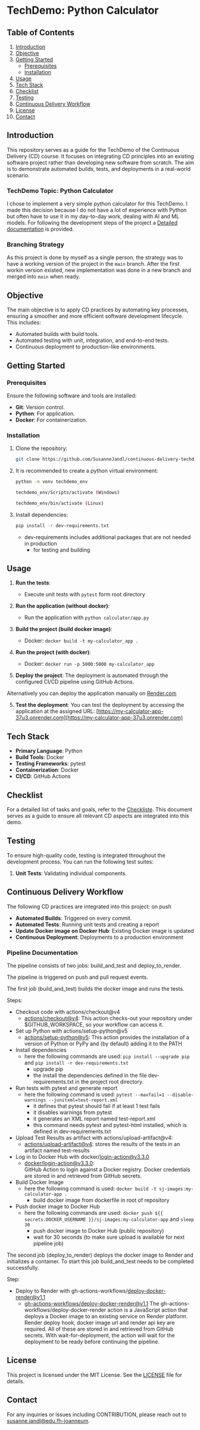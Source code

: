 # TechDemo: Python Calculator

## Table of Contents
1. [Introduction](#introduction)
2. [Objective](#objective)
3. [Getting Started](#getting-started)
   - [Prerequisites](#prerequisites)
   - [Installation](#installation)
4. [Usage](#usage)
5. [Tech Stack](#tech-stack)
6. [Checklist](#checklist)
7. [Testing](#testing)
8. [Continuous Delivery Workflow](#continuous-delivery-workflow)
9. [License](#license)
10. [Contact](#contact)

## Introduction
This repository serves as a guide for the TechDemo of the Continuous Delivery (CD) course.
It focuses on integrating CD principles into an existing software project rather than developing new software from scratch.
The aim is to demonstrate automated builds, tests, and deployments in a real-world scenario.

### TechDemo Topic: Python Calculator
I chose to implement a very simple python calculator for this TechDemo.
I made this decision because I do not have a lot of experience with Python but often have to use it in my day-to-day work, dealing with AI and ML models.
For following the development steps of the project a [Detailed documentation](https://github.com/SusanneJandl/continuous-delivery-techdemo/blob/main/docs/detailed_steps.md) is provided.

### Branching Strategy
As this project is done by myself as a single person, the strategy was to have a working version of the project in the `main` branch.
After the first workin version existed, new implementation was done in a new branch and merged into `main` when ready.

## Objective
The main objective is to apply CD practices by automating key processes, ensuring a smoother and more efficient software development lifecycle. This includes:
- Automated builds with build tools.
- Automated testing with unit, integration, and end-to-end tests.
- Continuous deployment to production-like environments.

## Getting Started

### Prerequisites
Ensure the following software and tools are installed:
- **Git**: Version control.
- **Python**: For application.
- **Docker**: For containerization.

### Installation
1. Clone the repository:
   ```bash
   git clone https://github.com/SusanneJandl/continuous-delivery-techdemo.git
   ```
2. It is recommended to create a python virtual environment:
   ```bash
   python -m venv techdemo_env

   techdemo_env/Scripts/activate (Windows)

   techdemo_env/bin/activate (Linux)
   ```
3. Install dependencies:
     ```bash
     pip install -r dev-requirements.txt
     ```
   - dev-requirements includes additional packages that are not needed in production
     - for testing and building

## Usage
1. **Run the tests**:
   - Execute unit tests with `pytest` form root directory

2. **Run the application (without docker)**:
   - Run the application with `python calculator/app.py`

3. **Build the project (build docker image)**: 
   - Docker: `docker build -t my-calculator_app .`

3. **Run the project (with docker)**: 
   - Docker: `docker run -p 5000:5000 my-calculator_app`

4. **Deploy the project**: The deployment is automated through the configured CI/CD pipeline using GitHub Actions.

Alternatively you can deploy the application manually on [Render.com](https://render.com)

5. **Test the deployment**: You can test the deployment by accessing the application at the assigned URL: [https://my-calculator-app-37u3.onrender.com](https://my-calculator-app-37u3.onrender.com)

## Tech Stack
- **Primary Language**: Python
- **Build Tools**: Docker
- **Testing Frameworks**: pytest
- **Containerization**: Docker
- **CI/CD**: GitHub Actions

## Checklist
For a detailed list of tasks and goals, refer to the [Checkliste](https://git-iit.fh-joanneum.at/msd-contdel/techdemo-ws24/jandl/-/blob/main/CHECKLIST.md).
This document serves as a guide to ensure all relevant CD aspects are integrated into this demo.

## Testing
To ensure high-quality code, testing is integrated throughout the development process. You can run the following test suites:
1. **Unit Tests**: Validating individual components.

## Continuous Delivery Workflow
The following CD practices are integrated into this project: on push
- **Automated Builds**: Triggered on every commit.
- **Automated Tests**: Running unit tests and creating a report
- **Update Docker image on Docker Hub**: Existing Docker image is updated
- **Continuous Deployment**: Deployments to a production environment

### Pipeline Documentation

The pipeline consists of two jobs: build_and_test and deploy_to_render.

The pipeline is triggered on push and pull request events.

The first job (build_and_test) builds the docker image and runs the tests.

Steps:
- Checkout code with actions/checkout@v4
  - [actions/checkout@v4](https://github.com/marketplace/actions/checkout):
    This action checks-out your repository under $GITHUB_WORKSPACE, so your workflow can access it.
- Set up Python with actions/setup-python@v5
  - [actions/setup-python@v5](https://github.com/marketplace/actions/setup-python):
    This action provides the installation of a version of Python or PyPy and (by default) adding it to the PATH
- Install dependencies
  - here the following commands are used: `pip install --upgrade pip` and `pip install -r dev-requirements.txt`
    - upgrade pip
    - the install the dependencies defined in the file dev-requirements.txt in the project root directory.
- Run tests with pytest and generate report
  - here the following command is used: `pytest --maxfail=1 --disable-warnings --junitxml=test-report.xml`
    - it defines that pytest should fail if at least 1 test fails
    - it disables warnings from pytest
    - it generates an XML report named test-report.xml
    - this command needs pytest and pytest-html installed, which is defined in dev-requirements.txt
- Upload Test Results as artifact with actions/upload-artifact@v4:
  - [actions/upload-artifact@v4](https://github.com/marketplace/actions/upload-artifact):
    stores the results of the tests in an artifact named test-results
- Log in to Docker Hub with docker/login-action@v3.3.0
  - [docker/login-action@v3.3.0](https://github.com/marketplace/actions/docker-login):    
    GitHub Action to login against a Docker registry.
    Docker credentials are stored in and retrieved from GitHub secrets.
- Build Docker Image
  - here the following command is used: `docker build -t sj-images:my-calculator-app .`
    - build docker image from dockerfile in root of repository
- Push docker image to Docker Hub
  - here the following commands are used: `docker push ${{ secrets.DOCKER_USERNAME }}/sj-images:my-calculator-app` and `sleep 30`             
    - push docker image to Docker Hub (public repository)
    - wait for 30 seconds (to make sure upload is available for next pipeline job)

The second job (deploy_to_render) deploys the docker image to Render and initializes a container.
To start this job build_and_test needs to be completed successfully.

Step:

-  Deploy to Render with gh-actions-workflows/deploy-docker-render@v1.1
   - [gh-actions-workflows/deploy-docker-render@v1.1](https://github.com/gh-actions-workflows/deploy-docker-render)
     The gh-actions-workflows/deploy-docker-render action is a JavaScript action that deploys a Docker image to an existing service on Render platform.
     Render deploy hook, docker image url and render api key are required.
     All of these are stored in and retrieved from GitHub secrets.
     With wait-for-deployment, the action will wait for the deployment to be ready before continuing the pipeline.

## License
This project is licensed under the MIT License. See the [LICENSE](https://github.com/SusanneJandl/continuous-delivery-techdemo/blob/main/LICENSE) file for details.

## Contact
For any inquiries or issues including CONTRIBUTION, please reach out to [susanne.jandl@edu.fh-joanneum](mailto:susanne.jandl@edu.fh-joanneum.at).
